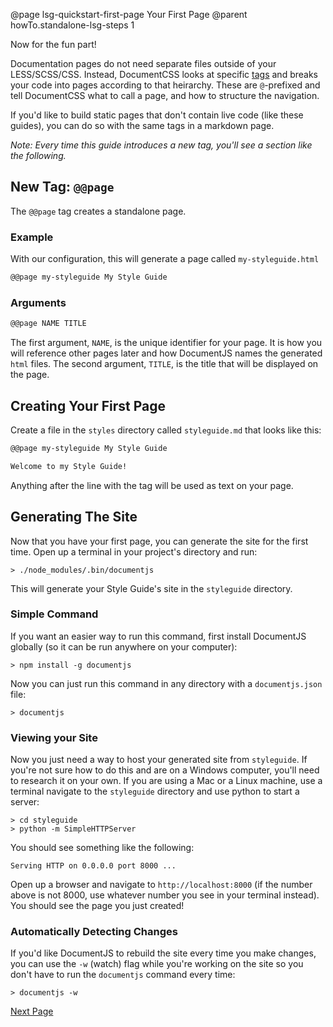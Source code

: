@page lsg-quickstart-first-page Your First Page
@parent howTo.standalone-lsg-steps 1

Now for the fun part!

Documentation pages do not need separate files outside of your LESS/SCSS/CSS. Instead, DocumentCSS looks at specific [tags](/docs/tag-definition.html) and breaks your code into pages according to that heirarchy. These are `@`-prefixed and tell DocumentCSS what to call a page, and how to structure the navigation.

If you'd like to build static pages that don't contain live code (like these guides), you can do so with the same tags in a markdown page.

*Note: Every time this guide introduces a new tag, you'll see a section like the following.*

## New Tag: `@@page`

The `@@page` tag creates a standalone page.

### Example

With our configuration, this will generate a page called `my-styleguide.html`

```markdown
@@page my-styleguide My Style Guide
```

### Arguments

```markdown
@@page NAME TITLE
```

The first argument, `NAME`, is the unique identifier for your page. It is how you will reference other pages later and how DocumentJS names the generated `html` files. The second argument, `TITLE`, is the title that will be displayed on the page.

## Creating Your First Page

Create a file in the `styles` directory called `styleguide.md` that looks like this:
```markdown
@@page my-styleguide My Style Guide

Welcome to my Style Guide!
```

Anything after the line with the tag will be used as text on your page.

## Generating The Site


Now that you have your first page, you can generate the site for the first time. Open up a terminal in your project's directory and run:

```
> ./node_modules/.bin/documentjs
```

This will generate your Style Guide's site in the `styleguide` directory.

### Simple Command

If you want an easier way to run this command, first install DocumentJS globally (so it can be run anywhere on your computer):

```
> npm install -g documentjs
```

Now you can just run this command in any directory with a `documentjs.json` file:
```
> documentjs
```

### Viewing your Site

Now you just need a way to host your generated site from `styleguide`. If you're not sure how to do this and are on a Windows computer, you'll need to research it on your own. If you are using a Mac or a Linux machine, use a terminal navigate to the `styleguide` directory and use python to start a server:
```
> cd styleguide
> python -m SimpleHTTPServer
```

You should see something like the following:
```
Serving HTTP on 0.0.0.0 port 8000 ...
```

Open up a browser and navigate to `http://localhost:8000` (if the number above is not 8000, use whatever number you see in your terminal instead). You should see the page you just created!

### Automatically Detecting Changes

If you'd like DocumentJS to rebuild the site every time you make changes, you can use the `-w` (watch) flag while you're working on the site so you don't have to run the `documentjs` command every time:

```
> documentjs -w
```

[Next Page](/docs/lsg-quickstart-stylesheet.html)